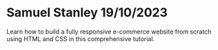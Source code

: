 # Samuel Stanley 19/10/2023
Learn how to build a fully responsive e-commerce website from scratch using HTML and CSS in this comprehensive tutorial. 
